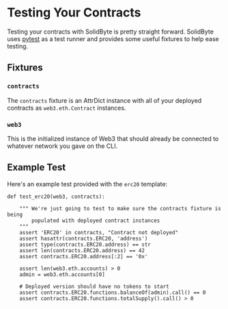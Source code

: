 # Testing Your Contracts

Testing your contracts with SolidByte is pretty straight forward.  SolidByte
uses [pytest](https://docs.pytest.org/en/latest/) as a test runner and provides
some useful fixtures to help ease testing.

## Fixtures

### `contracts`

The `contracts` fixture is an AttrDict instance with all of your deployed
contracts as `web3.eth.Contract` instances.

### `web3`

This is the initialized instance of Web3 that should already be connected to
whatever network you gave on the CLI.

## Example Test

Here's an example test provided with the `erc20` template:

    def test_erc20(web3, contracts):

        """ We're just going to test to make sure the contracts fixture is being 
            populated with deployed contract instances
        """
        assert 'ERC20' in contracts, "Contract not deployed"
        assert hasattr(contracts.ERC20, 'address')
        assert type(contracts.ERC20.address) == str
        assert len(contracts.ERC20.address) == 42
        assert contracts.ERC20.address[:2] == '0x'

        assert len(web3.eth.accounts) > 0
        admin = web3.eth.accounts[0]

        # Deployed version should have no tokens to start
        assert contracts.ERC20.functions.balanceOf(admin).call() == 0
        assert contracts.ERC20.functions.totalSupply().call() > 0